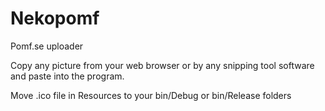 # Nekopomf
Pomf.se uploader  

Copy any picture from your web browser or by any snipping tool software and paste into the program.  
  
Move .ico file in Resources to your bin/Debug or bin/Release folders
